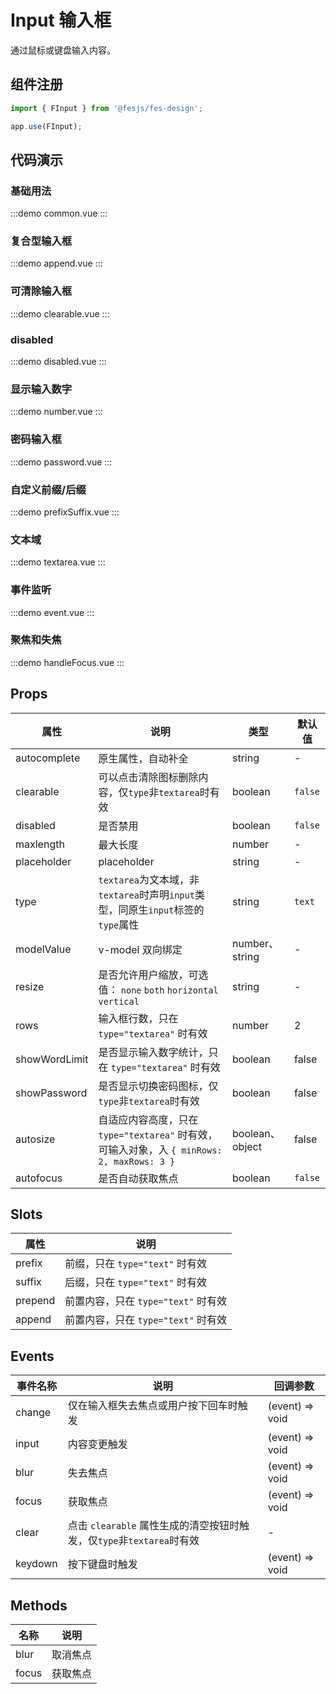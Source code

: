 # Input 输入框

通过鼠标或键盘输入内容。

## 组件注册

```js
import { FInput } from '@fesjs/fes-design';

app.use(FInput);
```

## 代码演示

### 基础用法

:::demo
common.vue
:::

### 复合型输入框

:::demo
append.vue
:::

### 可清除输入框

:::demo
clearable.vue
:::

### disabled

:::demo
disabled.vue
:::

### 显示输入数字

:::demo
number.vue
:::

### 密码输入框

:::demo
password.vue
:::

### 自定义前缀/后缀

:::demo
prefixSuffix.vue
:::

### 文本域

:::demo
textarea.vue
:::

### 事件监听

:::demo
event.vue
:::

### 聚焦和失焦

:::demo
handleFocus.vue
:::

## Props

| 属性          | 说明                                                                                       | 类型            | 默认值  |
| ------------- | ------------------------------------------------------------------------------------------ | --------------- | ------- |
| autocomplete  | 原生属性，自动补全                                                                         | string          | -       |
| clearable     | 可以点击清除图标删除内容，仅`type`非`textarea`时有效                                       | boolean         | `false` |
| disabled      | 是否禁用                                                                                   | boolean         | `false` |
| maxlength     | 最大长度                                                                                   | number          | -       |
| placeholder   | placeholder                                                                                | string          | -       |
| type          | `textarea`为文本域，非`textarea`时声明`input`类型，同原生`input`标签的`type`属性           | string          | `text`  |
| modelValue    | v-model 双向绑定                                                                           | number、string  | -       |
| resize        | 是否允许用户缩放，可选值： `none` `both` `horizontal` `vertical`                           | string          | -       |
| rows          | 输入框行数，只在 `type="textarea"` 时有效                                                  | number          | 2       |
| showWordLimit | 是否显示输入数字统计，只在 `type="textarea"` 时有效                                        | boolean         | false   |
| showPassword  | 是否显示切换密码图标，仅`type`非`textarea`时有效                                           | boolean         | false   |
| autosize      | 自适应内容高度，只在 `type="textarea"` 时有效，可输入对象，入 `{ minRows: 2, maxRows: 3 }` | boolean、object | false   |
| autofocus     | 是否自动获取焦点                                                                           | boolean         | `false` |

## Slots

| 属性    | 说明                                |
| ------- | ----------------------------------- |
| prefix  | 前缀，只在 `type="text"` 时有效     |
| suffix  | 后缀，只在 `type="text"` 时有效     |
| prepend | 前置内容，只在 `type="text"` 时有效 |
| append  | 前置内容，只在 `type="text"` 时有效 |

## Events

| 事件名称 | 说明                                                                  | 回调参数        |
| -------- | --------------------------------------------------------------------- | --------------- |
| change   | 仅在输入框失去焦点或用户按下回车时触发                                | (event) => void |
| input    | 内容变更触发                                                          | (event) => void |
| blur     | 失去焦点                                                              | (event) => void |
| focus    | 获取焦点                                                              | (event) => void |
| clear    | 点击 `clearable` 属性生成的清空按钮时触发，仅`type`非`textarea`时有效 | -               |
| keydown  | 按下键盘时触发                                                        | (event) => void |

## Methods

| 名称  | 说明     |
| ----- | -------- |
| blur  | 取消焦点 |
| focus | 获取焦点 |
